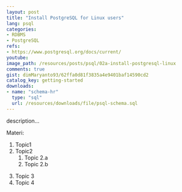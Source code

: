 ```yaml
---
layout: post
title: "Install PostgreSQL for Linux users"
lang: psql
categories:
- RDBMS
- PostgreSQL
refs: 
- https://www.postgresql.org/docs/current/
youtube: 
image_path: /resources/posts/psql/02a-install-postgresql-linux
comments: true
gist: dimMaryanto93/62ffa0d81f3835a4e9401baf14590cd2
catalog_key: getting-started
downloads: 
- name: "schema-hr"
  type: "sql"
  url: /resources/downloads/file/psql-schema.sql
---
```



description...

Materi: 

1. Topic1
2. Topic2
    1. Topic 2.a
    2. Topic 2.b
<!--more-->
3. Topic 3
4. Topic 4